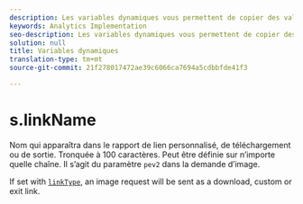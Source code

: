 ```yaml
---
description: Les variables dynamiques vous permettent de copier des valeurs d’une variable vers une autre sans entrer les valeurs complètes à plusieurs reprises dans les demandes d’image sur votre site.
keywords: Analytics Implementation
seo-description: Les variables dynamiques vous permettent de copier des valeurs d’une variable vers une autre sans entrer les valeurs complètes à plusieurs reprises dans les demandes d’image sur votre site.
solution: null
title: Variables dynamiques
translation-type: tm+mt
source-git-commit: 21f278017472ae39c6066ca7694a5cdbbfde41f3

---
```




# s.linkName

Nom qui apparaîtra dans le rapport de lien personnalisé, de téléchargement ou de sortie. Tronquée à 100 caractères. Peut être définie sur n’importe quelle chaîne. Il s’agit du paramètre `pev2` dans la demande d’image.

If set with [`linkType`](https://docs.adobe.com/content/help/en/analytics/implementation/javascript-implementation/variables-analytics-reporting/config-var/linktype.html), an image request will be sent as a download, custom or exit link.

